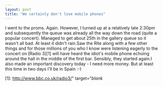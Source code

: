 ```yaml
---
layout: post
title: "We certainly don't love mobile phones"
---
```

I went to the proms. Again. However, I turned up at a relatively late 2:30pm
and subsequently the queue was already all the way down the road (quite a
popular concert). Managed to get about 25th in the gallery queue so it wasn't
all bad. At least it didn't rain.Saw the Rite along with a few other things
and for those millions of you who I know were listening eagerly to the concert
on [Radio 3][1] will have heard the idiot's mobile phone echoing around the
hall in the middle of the first bar. Sensibly, they started again.I also made
an important discovery today - I need more money. But at least this time in
two days I'll be in Spain :-)

   [1]: http://www.bbc.co.uk/radio3/" target="_blank_

